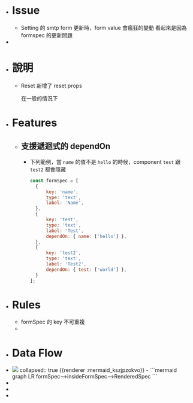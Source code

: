 - # Issue
	- Setting 的 smtp form 更新時，form value 會瘋狂的變動
	  看起來是因為 formspec 的更新問題
-
- # 說明
	- Reset
	  新增了 reset props
	  
	  在一般的情況下
- # Features
	- ## 支援遞迴式的 dependOn
		- 下列範例，當 `name` 的值不是 `hello` 的時候，component `test` 跟 `test2` 都會隱藏
		  ```javascript
		  const formSpec = [
		    {
		        key: 'name',
		        type: 'text',
		        label: 'Name',
		    },
		    {
		        key: 'test',
		        type: 'text',
		        label: 'Test',
		        dependOn: { name: ['hello'] },
		    },
		    {
		        key: 'test2',
		        type: 'text',
		        label: 'Test2',
		        dependOn: { test: ['world'] },
		    }
		  ];
		  ```
- # Rules
	- formSpec 的 key 不可重複
	-
- # Data Flow
- <img src="https://mermaid.ink/img/IGdyYXBoIExSCiAgZm9ybVNwZWMtLT5pbnNpZGVGb3JtU3BlYy0tPlJlbmRlcmVkU3BlYwo" />
  collapsed:: true
  {{renderer :mermaid_kszjpzokvo}}
	- ```mermaid
	  graph LR
	    formSpec-->insideFormSpec-->RenderedSpec
	  ```
-
-
-